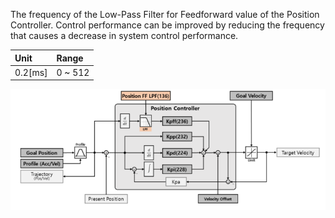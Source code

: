 The frequency of the Low-Pass Filter for Feedforward value of the Position Controller. Control performance can be improved by reducing the frequency that causes a decrease in system control performance.


| Unit     | Range   |
|:---------|:--------|
| 0.2[ms]  | 0 ~ 512 |

![](/assets/images/dxl/y/position_ff_lpf_frequency.PNG)